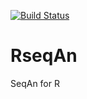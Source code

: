 [![Build Status](https://travis-ci.org/compbiocore/RSeqAn.svg?branch=master)](https://travis-ci.org/compbiocore/RSeqAn)

# RseqAn
SeqAn for R
